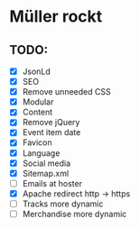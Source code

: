 # Müller rockt

## TODO:

- [x] JsonLd
- [x] SEO
- [x] Remove unneeded CSS
- [x] Modular
- [x] Content
- [x] Remove jQuery
- [x] Event item date
- [x] Favicon
- [x] Language
- [x] Social media
- [x] Sitemap.xml
- [ ] Emails at hoster
- [x] Apache redirect http -> https
- [ ] Tracks more dynamic
- [ ] Merchandise more dynamic
